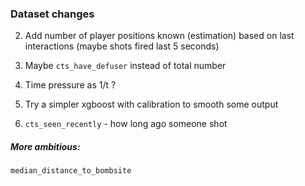 ### Dataset changes

2. Add number of player positions known (estimation) based on last interactions (maybe shots fired last 5 seconds)

3. Maybe `cts_have_defuser` instead of total number

4. Time pressure as 1/t ?
5. Try a simpler xgboost with calibration to smooth some output
6. `cts_seen_recently` - how long ago someone shot

##### More ambitious:

`median_distance_to_bombsite`
